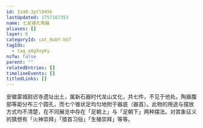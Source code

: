 ```yaml
---
id: 1148-3ptl045k
lastUpdated: 1757167353
name: 七足镂孔陶器
aliases: []
layer: 6
categoryId: cat_8abY-bU7
tagIds:
  - tag_eAgXxyKy
nsfw: false
parent: ""
relatedEntries: []
timelineEvents: []
titledLinks: []
---
```


安徽蒙城尉迟寺遗址出土，属新石器时代龙山文化，共七件，不见于他处。陶器腹部等距分布三个圆孔，而七个锥状足均匀地附于器底（器首）。此物的用途与摆放方式均不清楚，在不同展览中存在「足朝上」与「足朝下」两种摆法。对其象征义的猜想有「火神崇拜」「猎首习俗」「生殖崇拜」等等。